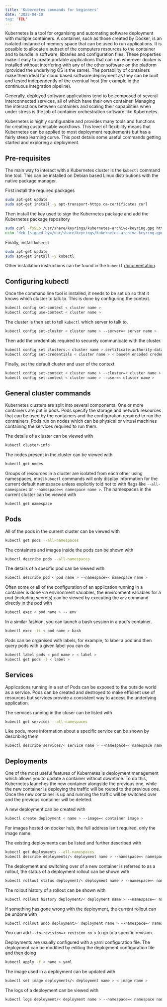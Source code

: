 ```yaml
---
title: 'Kubernetes commands for beginners'
date: '2022-04-10
tag: 'TIL'
---
```


Kubernetes is a tool for organising and automating software deployment with multiple containers. A container, such as those created by Docker, is an isolated instance of memory space that can be used to run applications. It is possible to allocate a subset of the computers resources to the container and to bundle in software, libraries and configuration files. These properties make it easy to create portable applications that can run wherever docker is installed without interfering with any of the other software on the platform (provided the underlying OS is the same). The portability of containers make them ideal for cloud based software deployment as they can be built and tested independently of the eventual host (for example in the continuous integration pipeline).

Generally, deployed software applications tend to be composed of several interconnected services, all of which have their own container. Managing the interactions between containers and scaling their capabilities when under stress is the job of container orchestration software like Kubernetes.

Kubernetes is highly configurable and provides many tools and functions for creating customisable workflows. This level of flexibility means that Kubernetes can be applied to most deployment requirements but has a fairly steep learning curve. This post details some useful commands getting started and exploring a deployment.

## Pre-requisites

The main way to interact with a Kubernetes cluster is the `kubectl` command line tool. This can be installed on Debian based Linux distributions with the native package manager.

First install the required packages

```bash
sudo apt-get update
sudo apt-get install -y apt-transport-https ca-certificates curl
```

Then install the key used to sign the Kubernetes package and add the Kubernetes package repository

```bash
sudo curl -fsSLo /usr/share/keyrings/kubernetes-archive-keyring.gpg https://packages.cloud.google.com/apt/doc/apt-key.gpg
echo "deb [signed-by=/usr/share/keyrings/kubernetes-archive-keyring.gpg] https://apt.kubernetes.io/ kubernetes-xenial main" | sudo tee /etc/apt/sources.list.d/kubernetes.list
```

Finally, install `kubectl`

```bash
sudo apt-get update
sudo apt-get install -y kubectl
```

Other installation instructions can be found in the `kubectl` [documentation](https://kubernetes.io/docs/tasks/tools/install-kubectl-linux/).

## Configuring kubectl

Once the command line tool is installed, it needs to be set up so that it knows which cluster to talk to. This is done by configuring the context.

```bash
kubectl config set-context < cluster name >
kubectl config use-context < cluster name >
```

The cluster is then set to tell `kubectl` which server to talk to.

```bash
kubectl config set-cluster < cluster name > --server=< server name >
```

Then add the credentials required to securely communicate with the cluster.

```bash
kubectl config set clusters.< cluster name >.certificate-authority-data < base64 encoded certificate authority data >
kubectl config set-credentials < cluster name > < base64 encoded credentials >
```

Finally, set the default cluster and user of the context.

```bash
kubectl config set-context < cluster name > --cluster=< cluster name >
kubectl config set-context < cluster name > --user=< cluster name >
```

## General cluster commands

Kubernetes clusters are split into several components. One or more containers are put in pods. Pods specify the storage and network resources that can be used by the containers and the configuration required to run the contrainers. Pods run on nodes which can be physical or virtual machines containing the services required to run them.

The details of a cluster can be viewed with

```bash
kubectl cluster-info
```

The nodes present in the cluster can be viewed with

```bash
kubectl get nodes
```

Groups of resources in a cluster are isolated from each other using namespaces, most `kubectl` commands will only display information for the current default namespace unless explicitly told not to with flags like `--all-namespaces` or `--namespace=< namespace name >`.
The namespaces in the current cluster can be viewed with

```bash
kubectl get namespace
```

## Pods

All of the pods in the current cluster can be viewed with

```bash
kubectl get pods --all-namespaces
```

The containers and images inside the pods can be shown with

```bash
kubectl describe pods --all-namespaces
```

The details of a specific pod can be viewed with

```bash
kubectl describe pod < pod name > --namespace=< namespace name >
```

Often some or all of the configuration of an application running in a container is done via environment variables, the environment variables for a pod (including secrets) can be viewed by executing the `env` command directly in the pod with

```bash
kubectl exec < pod name > -- env
```

In a similar fashion, you can launch a bash session in a pod's container.

```bash
kubectl exec -ti < pod name > bash
```

Pods can be organised with labels, for example, to label a pod and then query pods with a given label you can do

```bash
kubectl label pods < pod name > < label >
kubectl get pods -l < label >
```

## Services

Applications running in a set of Pods can be exposed to the outside world as a service. Pods can be created and destroyed to make efficient use of resources but services provide a consistent way to access the underlying application.

The services running in the cluser can be listed with

```bash
kubectl get services --all-namespaces
```

Like pods, more information about a specific service can be shown by describing them

```bash
kubectl describe services/< service name > --namespace=< namespace name >
```

## Deployments

One of the most useful features of Kubernetes is deployment management which allows you to update a container without downtime. To do this, Kubernetes launches the new container alongside the previous one, while the new container is deploying the traffic will be routed to the previous one. Once the new container is up and running the traffic will be switched over and the previous container will be deleted.

A new deployment can be created with

```bash
kubectl create deployment < name > --image=< container image >
```

For images hosted on docker hub, the full address isn't required, only the image name.

The existing deployments can be listed and further described with

```bash
kubectl get deployments --all-namespaces
kubectl describe deployments/< deployment name > --namespace=< namespace name >
```

The deployment and switching over of a new container is referred to as a rollout, the status of a deployment rollout can be shown with

```bash
kubectl rollout status deployment/< deployment name > --namespace=< namespace name >
```

The rollout history of a rollout can be shown with

```bash
kubectl rollout history deployment/< deployment name > --namespace=< namespace name >
```

If something has gone wrong with the deployment, the current rollout can be undone with

```bash
kubectl rollout undo deployment/< deployment name > --namespace=< namespace name >
```

You can add `--to-revision=< revision no >` to go to a specific revision.

Deployments are usually configured with a yaml configuration file. The deployment can be modified by editing the deployment configuration file and then doing 

```bash
kubectl apply -f < name >.yaml
```

The image used in a deployment can be updated with 

```bash
kubectl set image deployments/< deployment name > < image name >
```

The logs of a deployment can be viewed with

```bash
kubectl logs deployment/< deployment name > --namespace=< namespace name >
```
